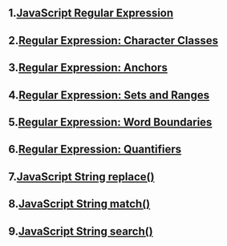 ## 1.[JavaScript Regular Expression](https://www.javascripttutorial.net/javascript-regular-expression/)
## 2.[Regular Expression: Character Classes](https://www.javascripttutorial.net/javascript-character-classes/)
## 3.[Regular Expression: Anchors](https://www.javascripttutorial.net/regular-expression-anchors/)
## 4.[Regular Expression: Sets and Ranges](https://www.javascripttutorial.net/regular-expression-sets-and-ranges/)
## 5.[Regular Expression: Word Boundaries](https://www.javascripttutorial.net/regular-expression-word-boundaries/)
## 6.[Regular Expression: Quantifiers](https://www.javascripttutorial.net/regular-expression-quantifiers/)
## 7.[JavaScript String replace()](https://www.javascripttutorial.net/javascript-string-replace/)
## 8.[JavaScript String match()](https://www.javascripttutorial.net/javascript-string-match/)
## 9.[JavaScript String search()](https://www.javascripttutorial.net/javascript-string-search/)